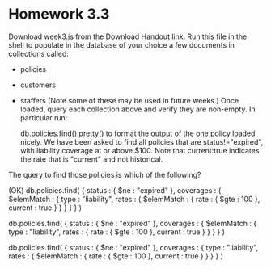 # Homework 3.3

Download week3.js from the Download Handout link. Run this file in the shell to populate in the database of your choice a few documents in collections called:
- policies
- customers
- staffers
(Note some of these may be used in future weeks.)
Once loaded, query each collection above and verify they are non-empty. In particular run:

  db.policies.find().pretty() 
to format the output of the one policy loaded nicely.
We have been asked to find all policies that are status!="expired", with liability coverage at or above $100. Note that current:true indicates the rate that is "current" and not historical.

The query to find those policies is which of the following?



(OK) db.policies.find( { status : { $ne : "expired" }, coverages : { $elemMatch : { type : "liability", rates : { $elemMatch : { rate : { $gte : 100 }, current : true } } } } } )

db.policies.find( { status : { $ne : "expired" }, coverages : { $elemMatch : { type : "liability", rates : { rate : { $gte : 100 }, current : true } } } } )

db.policies.find( { status : { $ne : "expired" }, coverages : { type : "liability", rates : { $elemMatch : { rate : { $gte : 100 }, current : true } } } } )